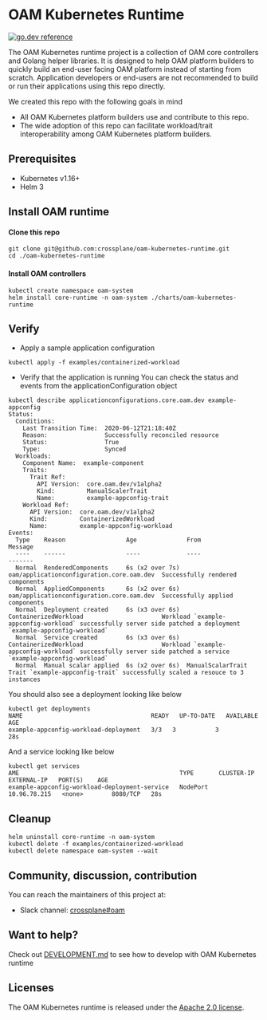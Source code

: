 # OAM Kubernetes Runtime

[![go.dev reference](https://img.shields.io/badge/go.dev-reference-007d9c?logo=go&logoColor=white&style=flat-square)](https://pkg.go.dev/mod/github.com/crossplane/oam-kubernetes-runtime)

The OAM Kubernetes runtime project is a collection of OAM core controllers and Golang helper
libraries. It is designed to help OAM platform builders to quickly build an end-user facing OAM
platform instead of starting from scratch. Application developers or end-users are not
recommended to build or run their applications using this repo directly. 

We created this repo with the following goals in mind  
* All OAM Kubernetes platform builders use and contribute to this repo. 
* The wide adoption of this repo can facilitate workload/trait interoperability among OAM
 Kubernetes platform builders.


## Prerequisites

- Kubernetes v1.16+
- Helm 3

## Install OAM runtime

#### Clone this repo

```console
git clone git@github.com:crossplane/oam-kubernetes-runtime.git
cd ./oam-kubernetes-runtime
```

#### Install OAM controllers

```console
kubectl create namespace oam-system
helm install core-runtime -n oam-system ./charts/oam-kubernetes-runtime
```

## Verify

* Apply a sample application configuration

```console
kubectl apply -f examples/containerized-workload
```

* Verify that the application is running
You can check the status and events from the applicationConfiguration object   
```console
kubectl describe applicationconfigurations.core.oam.dev example-appconfig
Status:
  Conditions:
    Last Transition Time:  2020-06-12T21:18:40Z
    Reason:                Successfully reconciled resource
    Status:                True
    Type:                  Synced
  Workloads:
    Component Name:  example-component
    Traits:
      Trait Ref:
        API Version:  core.oam.dev/v1alpha2
        Kind:         ManualScalerTrait
        Name:         example-appconfig-trait
    Workload Ref:
      API Version:  core.oam.dev/v1alpha2
      Kind:         ContainerizedWorkload
      Name:         example-appconfig-workload
Events:
  Type    Reason                 Age              From                                       Message
  ----    ------                 ----             ----                                       -------
  Normal  RenderedComponents     6s (x2 over 7s)  oam/applicationconfiguration.core.oam.dev  Successfully rendered components
  Normal  AppliedComponents      6s (x2 over 6s)  oam/applicationconfiguration.core.oam.dev  Successfully applied components
  Normal  Deployment created     6s (x3 over 6s)  ContainerizedWorkload                      Workload `example-appconfig-workload` successfully server side patched a deployment `example-appconfig-workload`
  Normal  Service created        6s (x3 over 6s)  ContainerizedWorkload                      Workload `example-appconfig-workload` successfully server side patched a service `example-appconfig-workload`
  Normal  Manual scalar applied  6s (x2 over 6s)  ManualScalarTrait                          Trait `example-appconfig-trait` successfully scaled a resouce to 3 instances

```

You should also see a deployment looking like below
```console
kubectl get deployments
NAME                                    READY   UP-TO-DATE   AVAILABLE   AGE
example-appconfig-workload-deployment   3/3   3           3              28s
```

And a service looking like below
```console
kubectl get services
AME                                             TYPE       CLUSTER-IP     EXTERNAL-IP   PORT(S)    AGE
example-appconfig-workload-deployment-service   NodePort   10.96.78.215   <none>        8080/TCP   28s
```

## Cleanup
```console
helm uninstall core-runtime -n oam-system
kubectl delete -f examples/containerized-workload
kubectl delete namespace oam-system --wait
```

## Community, discussion, contribution
You can reach the maintainers of this project at:
* Slack channel: [crossplane#oam](https://crossplane.slack.com/#oam)

## Want to help?
Check out [DEVELOPMENT.md](./DEVELOPMENT.md) to see how to develop with OAM Kubernetes runtime


## Licenses
The OAM Kubernetes runtime is released under the [Apache 2.0 license](LICENSE).
